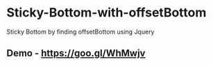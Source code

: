 # Sticky-Bottom-with-offsetBottom
Sticky Bottom by finding offsetBottom using Jquery

## Demo - https://goo.gl/WhMwjv
